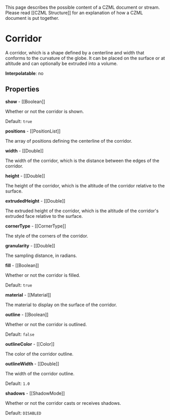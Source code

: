 This page describes the possible content of a CZML document or stream.  Please read [[CZML Structure]] for an explanation of how a CZML document is put together.

# Corridor

A corridor, which is a shape defined by a centerline and width that conforms to the curvature of the globe. It can be placed on the surface or at altitude and can optionally be extruded into a volume.

**Interpolatable**: no

## Properties

**show** - [[Boolean]]

Whether or not the corridor is shown.

Default: `true`


**positions** - [[PositionList]]

The array of positions defining the centerline of the corridor.


**width** - [[Double]]

The width of the corridor, which is the distance between the edges of the corridor.


**height** - [[Double]]

The height of the corridor, which is the altitude of the corridor relative to the surface.


**extrudedHeight** - [[Double]]

The extruded height of the corridor, which is the altitude of the corridor's extruded face relative to the surface.


**cornerType** - [[CornerType]]

The style of the corners of the corridor.


**granularity** - [[Double]]

The sampling distance, in radians.


**fill** - [[Boolean]]

Whether or not the corridor is filled.

Default: `true`


**material** - [[Material]]

The material to display on the surface of the corridor.


**outline** - [[Boolean]]

Whether or not the corridor is outlined.

Default: `false`


**outlineColor** - [[Color]]

The color of the corridor outline.


**outlineWidth** - [[Double]]

The width of the corridor outline.

Default: `1.0`


**shadows** - [[ShadowMode]]

Whether or not the corridor casts or receives shadows.

Default: `DISABLED`


